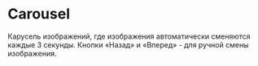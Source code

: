 # Carousel

Карусель изображений, где изображения автоматически сменяются каждые 3
секунды. Кнопки «Назад» и «Вперед» - для ручной смены изображения.
